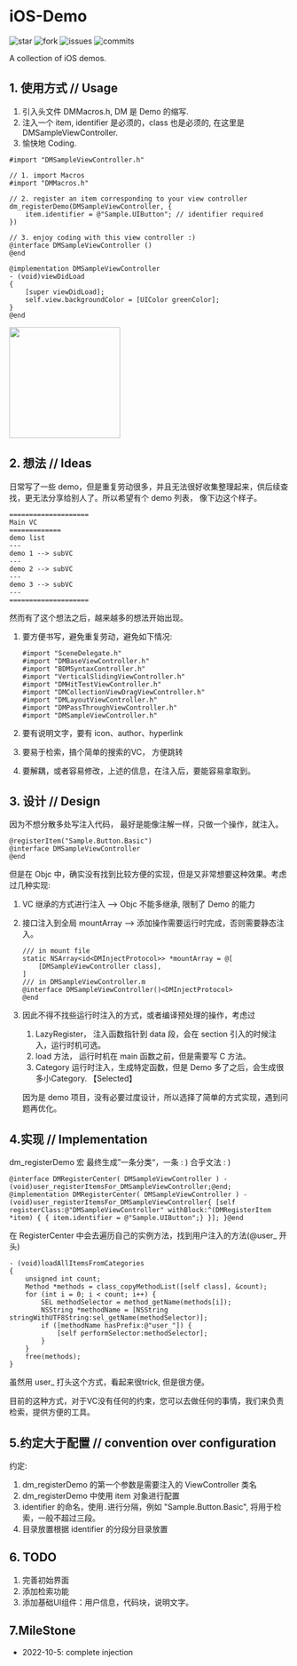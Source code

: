 # iOS-Demo

![star](https://badgen.net/github/stars/butub1/iOS-Demo) ![fork](https://badgen.net/github/forks/butub1/iOS-Demo) ![issues](https://badgen.net/github/issues/butub1/iOS-Demo) ![commits](https://img.shields.io/github/commits-since/butub1/iOS-Demo/v0.1.svg)

A collection of iOS demos.

## 1. 使用方式 // Usage

1. 引入头文件 DMMacros.h, DM 是 Demo 的缩写.
2. 注入一个 item, identifier 是必须的，class 也是必须的, 在这里是 DMSampleViewController.
3. 愉快地 Coding.

```objc
#import "DMSampleViewController.h"

// 1. import Macros
#import "DMMacros.h" 

// 2. register an item corresponding to your view controller
dm_registerDemo(DMSampleViewController, {
    item.identifier = @"Sample.UIButton"; // identifier required
})

// 3. enjoy coding with this view controller :)
@interface DMSampleViewController ()
@end

@implementation DMSampleViewController
- (void)viewDidLoad
{
    [super viewDidLoad];
    self.view.backgroundColor = [UIColor greenColor];
}
@end
```

<img src="https://github.com/butub1/iOS-Demo/blob/main/images/demo.gif" width="200">

## 2. 想法 // Ideas

日常写了一些 demo，但是重复劳动很多，并且无法很好收集整理起来，供后续查找，更无法分享给别人了。所以希望有个 demo 列表， 像下边这个样子。

```textile
====================
Main VC
=============
demo list
---
demo 1 --> subVC
---
demo 2 --> subVC
---
demo 3 --> subVC
---
====================
```

然而有了这个想法之后，越来越多的想法开始出现。

1. 要方便书写，避免重复劳动，避免如下情况:
   
   ```objc
   #import "SceneDelegate.h"
   #import "DMBaseViewController.h"
   #import "BDMSyntaxController.h"
   #import "VerticalSlidingViewController.h"
   #import "DMHitTestViewController.h"
   #import "DMCollectionViewDragViewController.h"
   #import "DMLayoutViewController.h"
   #import "DMPassThroughViewController.h"
   #import "DMSampleViewController.h"
   ```

2. 要有说明文字，要有 icon、author、hyperlink

3. 要易于检索，搞个简单的搜索的VC， 方便跳转

4. 要解耦，或者容易修改，上述的信息，在注入后，要能容易拿取到。

## 3. 设计 // Design

因为不想分散多处写注入代码， 最好是能像注解一样，只做一个操作，就注入。

```objc
@registerItem("Sample.Button.Basic")
@interface DMSampleViewController
@end
```

但是在 Objc 中，确实没有找到比较方便的实现，但是又非常想要这种效果。考虑过几种实现:

1. VC 继承的方式进行注入 --> Objc 不能多继承, 限制了 Demo 的能力

2. 接口注入到全局 mountArray  --> 添加操作需要运行时完成，否则需要静态注入。
   
   ```objc
   /// in mount file
   static NSArray<id<DMInjectProtocol>> *mountArray = @[
       [DMSampleViewController class],
   ]
   /// in DMSampleViewController.m
   @interface DMSampleViewController()<DMInjectProtocol>
   @end
   ```

3. 因此不得不找些运行时注入的方式，或者编译预处理的操作，考虑过
   
   1. LazyRegister， 注入函数指针到 data 段，会在 section 引入的时候注入，运行时机可选。
   2. load 方法， 运行时机在 main 函数之前，但是需要写 C 方法。
   3. Category 运行时注入，生成特定函数，但是 Demo 多了之后，会生成很多小Category. 【Selected】
   
   因为是 demo 项目，没有必要过度设计，所以选择了简单的方式实现，遇到问题再优化。

## 4.实现 // Implementation

dm_registerDemo 宏 最终生成”一条分类“，一条 : ) 合乎文法 : )

```objc
@interface DMRegisterCenter( DMSampleViewController ) - (void)user_registerItemsFor_DMSampleViewController;@end; @implementation DMRegisterCenter( DMSampleViewController ) - (void)user_registerItemsFor_DMSampleViewController{ [self registerClass:@"DMSampleViewController" withBlock:^(DMRegisterItem *item) { { item.identifier = @"Sample.UIButton";} }]; }@end
```

在 RegisterCenter 中会去遍历自己的实例方法，找到用户注入的方法(@user_ 开头)

```objc
- (void)loadAllItemsFromCategories
{
    unsigned int count;
    Method *methods = class_copyMethodList([self class], &count);
    for (int i = 0; i < count; i++) {
        SEL methodSelector = method_getName(methods[i]);
        NSString *methodName = [NSString stringWithUTF8String:sel_getName(methodSelector)];
        if ([methodName hasPrefix:@"user_"]) {
            [self performSelector:methodSelector];
        }
    }
    free(methods);
}
```

虽然用 user_ 打头这个方式，看起来很trick, 但是很方便。

目前的这种方式，对于VC没有任何的约束，您可以去做任何的事情，我们来负责检索，提供方便的工具。

## 5.约定大于配置 // convention over configuration

约定:

1. dm_registerDemo 的第一个参数是需要注入的 ViewController 类名
2. dm_registerDemo 中使用 item 对象进行配置
3. identifier 的命名，使用`.`进行分隔，例如 "Sample.Button.Basic", 将用于检索，一般不超过三段。
4. 目录放置根据 identifier 的分段分目录放置

## 6. TODO

1. 完善初始界面
2. 添加检索功能
3. 添加基础UI组件：用户信息，代码块，说明文字。

## 7.MileStone

* 2022-10-5: complete injection
